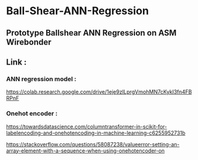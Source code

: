 # Ball-Shear-ANN-Regression
## Prototype Ballshear ANN Regression on ASM Wirebonder
## Link :
### ANN regression model : 
https://colab.research.google.com/drive/1eje9zILprgVmohMN7cKykI3fn4FBRPnF
### Onehot encoder : 
https://towardsdatascience.com/columntransformer-in-scikit-for-labelencoding-and-onehotencoding-in-machine-learning-c6255952731b

https://stackoverflow.com/questions/58087238/valueerror-setting-an-array-element-with-a-sequence-when-using-onehotencoder-on

